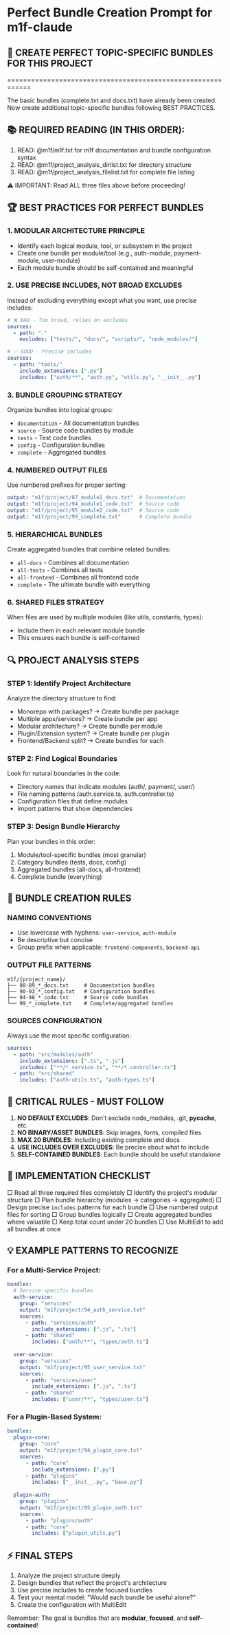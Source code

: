 # Perfect Bundle Creation Prompt for m1f-claude

## 🎯 CREATE PERFECT TOPIC-SPECIFIC BUNDLES FOR THIS PROJECT
============================================================

The basic bundles (complete.txt and docs.txt) have already been created.
Now create additional topic-specific bundles following BEST PRACTICES.

## 📚 REQUIRED READING (IN THIS ORDER):
1. READ: @m1f/m1f.txt for m1f documentation and bundle configuration syntax
2. READ: @m1f/project_analysis_dirlist.txt for directory structure
3. READ: @m1f/project_analysis_filelist.txt for complete file listing

⚠️ IMPORTANT: Read ALL three files above before proceeding!

## 🏆 BEST PRACTICES FOR PERFECT BUNDLES

### 1. MODULAR ARCHITECTURE PRINCIPLE
- Identify each logical module, tool, or subsystem in the project
- Create one bundle per module/tool (e.g., auth-module, payment-module, user-module)
- Each module bundle should be self-contained and meaningful

### 2. USE PRECISE INCLUDES, NOT BROAD EXCLUDES
Instead of excluding everything except what you want, use precise includes:
```yaml
# ❌ BAD - Too broad, relies on excludes
sources:
  - path: "."
    excludes: ["tests/", "docs/", "scripts/", "node_modules/"]

# ✅ GOOD - Precise includes
sources:
  - path: "tools/"
    include_extensions: [".py"]
    includes: ["auth/**", "auth.py", "utils.py", "__init__.py"]
```

### 3. BUNDLE GROUPING STRATEGY
Organize bundles into logical groups:
- `documentation` - All documentation bundles
- `source` - Source code bundles by module
- `tests` - Test code bundles
- `config` - Configuration bundles
- `complete` - Aggregated bundles

### 4. NUMBERED OUTPUT FILES
Use numbered prefixes for proper sorting:
```yaml
output: "m1f/project/87_module1_docs.txt"  # Documentation
output: "m1f/project/94_module1_code.txt"  # Source code
output: "m1f/project/95_module2_code.txt"  # Source code
output: "m1f/project/99_complete.txt"      # Complete bundle
```

### 5. HIERARCHICAL BUNDLES
Create aggregated bundles that combine related bundles:
- `all-docs` - Combines all documentation
- `all-tests` - Combines all tests
- `all-frontend` - Combines all frontend code
- `complete` - The ultimate bundle with everything

### 6. SHARED FILES STRATEGY
When files are used by multiple modules (like utils, constants, types):
- Include them in each relevant module bundle
- This ensures each bundle is self-contained

## 🔍 PROJECT ANALYSIS STEPS

### STEP 1: Identify Project Architecture
Analyze the directory structure to find:
- Monorepo with packages? → Create bundle per package
- Multiple apps/services? → Create bundle per app
- Modular architecture? → Create bundle per module
- Plugin/Extension system? → Create bundle per plugin
- Frontend/Backend split? → Create bundles for each

### STEP 2: Find Logical Boundaries
Look for natural boundaries in the code:
- Directory names that indicate modules (auth/, payment/, user/)
- File naming patterns (auth.service.ts, auth.controller.ts)
- Configuration files that define modules
- Import patterns that show dependencies

### STEP 3: Design Bundle Hierarchy
Plan your bundles in this order:
1. Module/tool-specific bundles (most granular)
2. Category bundles (tests, docs, config)
3. Aggregated bundles (all-docs, all-frontend)
4. Complete bundle (everything)

## 📝 BUNDLE CREATION RULES

### NAMING CONVENTIONS
- Use lowercase with hyphens: `user-service`, `auth-module`
- Be descriptive but concise
- Group prefix when applicable: `frontend-components`, `backend-api`

### OUTPUT FILE PATTERNS
```
m1f/{project_name}/
├── 80-89_*_docs.txt     # Documentation bundles
├── 90-93_*_config.txt   # Configuration bundles
├── 94-98_*_code.txt     # Source code bundles
└── 99_*_complete.txt    # Complete/aggregated bundles
```

### SOURCES CONFIGURATION
Always use the most specific configuration:
```yaml
sources:
  - path: "src/modules/auth"
    include_extensions: [".ts", ".js"]
    includes: ["**/*.service.ts", "**/*.controller.ts"]
  - path: "src/shared"
    includes: ["auth-utils.ts", "auth-types.ts"]
```

## 🚨 CRITICAL RULES - MUST FOLLOW

1. **NO DEFAULT EXCLUDES**: Don't exclude node_modules, .git, __pycache__, etc.
2. **NO BINARY/ASSET BUNDLES**: Skip images, fonts, compiled files
3. **MAX 20 BUNDLES**: Including existing complete and docs
4. **USE INCLUDES OVER EXCLUDES**: Be precise about what to include
5. **SELF-CONTAINED BUNDLES**: Each bundle should be useful standalone

## 🎯 IMPLEMENTATION CHECKLIST

□ Read all three required files completely
□ Identify the project's modular structure
□ Plan bundle hierarchy (modules → categories → aggregated)
□ Design precise `includes` patterns for each bundle
□ Use numbered output files for sorting
□ Group bundles logically
□ Create aggregated bundles where valuable
□ Keep total count under 20 bundles
□ Use MultiEdit to add all bundles at once

## 💡 EXAMPLE PATTERNS TO RECOGNIZE

### For a Multi-Service Project:
```yaml
bundles:
  # Service-specific bundles
  auth-service:
    group: "services"
    output: "m1f/project/94_auth_service.txt"
    sources:
      - path: "services/auth"
        include_extensions: [".js", ".ts"]
      - path: "shared"
        includes: ["auth/**", "types/auth.ts"]
  
  user-service:
    group: "services"
    output: "m1f/project/95_user_service.txt"
    sources:
      - path: "services/user"
        include_extensions: [".js", ".ts"]
      - path: "shared"
        includes: ["user/**", "types/user.ts"]
```

### For a Plugin-Based System:
```yaml
bundles:
  plugin-core:
    group: "core"
    output: "m1f/project/94_plugin_core.txt"
    sources:
      - path: "core"
        include_extensions: [".py"]
      - path: "plugins"
        includes: ["__init__.py", "base.py"]
  
  plugin-auth:
    group: "plugins"
    output: "m1f/project/95_plugin_auth.txt"
    sources:
      - path: "plugins/auth"
      - path: "core"
        includes: ["plugin_utils.py"]
```

## ⚡ FINAL STEPS

1. Analyze the project structure deeply
2. Design bundles that reflect the project's architecture
3. Use precise includes to create focused bundles
4. Test your mental model: "Would each bundle be useful alone?"
5. Create the configuration with MultiEdit

Remember: The goal is bundles that are **modular**, **focused**, and **self-contained**!